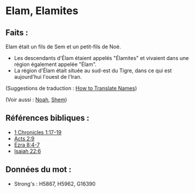 # Elam, Elamites

## Faits :

Elam était un fils de Sem et un petit-fils de Noé.

* Les descendants d'Élam étaient appelés "Élamites" et vivaient dans une région également appelée "Élam".
* La région d'Élam était située au sud-est du Tigre, dans ce qui est aujourd'hui l'ouest de l'Iran.

(Suggestions de traduction : [How to Translate Names](rc://en/ta/man/translate/translate-names))

(Voir aussi : [Noah](../names/noah.md), [Shem](../names/shem.md))

## Références bibliques :

* [1 Chronicles 1:17-19](rc://en/tn/help/1ch/01/17)
* [Acts 2:9](rc://en/tn/help/act/02/09)
* [Ezra 8:4-7](rc://en/tn/help/ezr/08/04)
* [Isaiah 22:6](rc://en/tn/help/isa/22/06)

## Données du mot :

* Strong's : H5867, H5962, G16390
